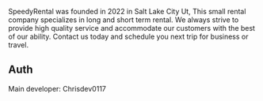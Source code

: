 SpeedyRental was founded in 2022 in Salt Lake City Ut, This small rental company specializes in long and short term rental. 
We always strive to provide high quality service and accommodate our customers with the best of our ability. 
Contact us today and schedule you next trip for business or travel.

## Auth
Main developer: Chrisdev0117
